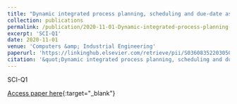 ```yaml
---
title: "Dynamic integrated process planning, scheduling and due-date assignment using ant colony optimization"
collection: publications
permalink: /publication/2020-11-01-Dynamic-integrated-process-planning-scheduling-and-due-date-
excerpt: 'SCI-Q1'
date: 2020-11-01
venue: 'Computers &amp; Industrial Engineering'
paperurl: 'https://linkinghub.elsevier.com/retrieve/pii/S0360835220305064'
citation: '&quot;Dynamic integrated process planning, scheduling and due-date assignment using ant colony optimization.&quot; Computers &amp;amp; Industrial Engineering, 2020.'
---
```

SCI-Q1

[Access paper here](https://linkinghub.elsevier.com/retrieve/pii/S0360835220305064){:target="_blank"}
